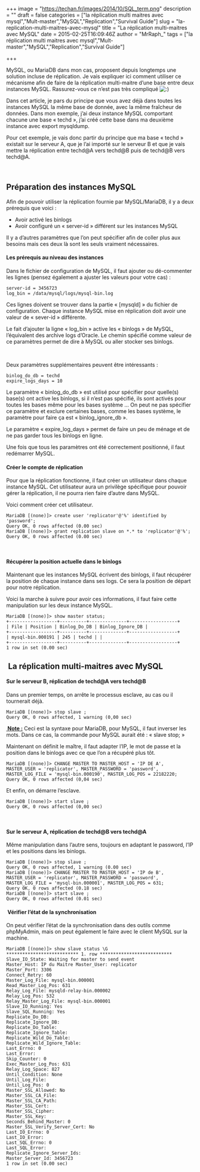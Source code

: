+++
image = "https://techan.fr/images/2014/10/SQL_term.png"
description = ""
draft = false
categories = ["la réplication multi maitres avec mysql","Mult-master","MySQL","Replication","Survival Guide"]
slug = "la-replication-multi-maitres-avec-mysql"
title = "La réplication multi-maitres avec MySQL"
date = 2015-02-25T16:09:46Z
author = "MrRaph_"
tags = ["la réplication multi maitres avec mysql","Mult-master","MySQL","Replication","Survival Guide"]

+++


MySQL, ou MariaDB dans mon cas, proposent depuis longtemps une solution incluse de réplication. Je vais expliquer ici comment utiliser ce mécanisme afin de faire de la réplication multi-maitre d’une base entre deux instances MySQL. Rassurez-vous ce n’est pas très compliqué ![:)](http://blog.techan.fr/wp-includes/images/smilies/simple-smile.png)

Dans cet article, je pars du principe que vous avez déjà dans toutes les instances MySQL la même base de donnée, avec la même fraîcheur de données. Dans mon exemple, j’ai deux instance MySQL comportant chacune une base « techd », j’ai créé cette base dans ma deuxième instance avec export mysqldump.

Pour cet exemple, je vais donc partir du principe que ma base « techd » existait sur le serveur A, que je l’ai importé sur le serveur B et que je vais mettre la réplication entre techd@A vers techd@B puis de techd@B vers techd@A.

 


## Préparation des instances MySQL

Afin de pouvoir utiliser la réplication fournie par MySQL/MariaDB, il y a deux prérequis que voici :

- Avoir activé les binlogs
- Avoir configuré un « server-id » différent sur les instances MySQL

Il y a d’autres paramètres que l’on peut spécifier afin de coller plus aux besoins mais ces deux là sont les seuls vraiment nécessaires.

#### Les prérequis au niveau des instances

Dans le fichier de configuration de MySQL, il faut ajouter ou dé-commenter les lignes (pensez également a ajuster les valeurs pour votre cas) :

    server-id = 3456723
    log_bin = /data/mysql/logs/mysql-bin.log

Ces lignes doivent se trouver dans la partie « [mysqld] » du fichier de configuration. Chaque instance MySQL mise en réplication doit avoir une valeur de « sever-id » différente.

Le fait d’ajouter la ligne « log_bin » active les « binlogs » de MySQL, l’équivalent des archive logs d’Oracle. Le chemin spécifié comme valeur de ce paramètres permet de dire à MySQL ou aller stocker ses binlogs.

 

Deux paramètres supplémentaires peuvent être intéressants :

    binlog_do_db = techd
    expire_logs_days = 10

Le paramètre « binlog_do_db » est utilisé pour spécifier pour quelle(s) base(s) ont active les binlogs, si il n’est pas spécifié, ils sont activés pour toutes les bases même pour les bases système … On peut ne pas spécifier ce paramètre et exclure certaines bases, comme les bases système, le paramètre pour faire ça est « binlog_ignore_db ».

Le paramètre « expire_log_days » permet de faire un peu de ménage et de ne pas garder tous les binlogs en ligne.

Une fois que tous les paramètres ont été correctement positionné, il faut redémarrer MySQL.

#### Créer le compte de réplication

Pour que la réplication fonctionne, il faut créer un utilisateur dans chaque instance MySQL. Cet utilisateur aura un privilège spécifique pour pouvoir gérer la réplication, il ne pourra rien faire d’autre dans MySQL.

Voici comment créer cet utilisateur.

    MariaDB [(none)]> create user 'replicator'@'%' identified by 'password';
    Query OK, 0 rows affected (0.00 sec)
    MariaDB [(none)]> grant replication slave on *.* to 'replicator'@'%';
    Query OK, 0 rows affected (0.00 sec)

 

#### Récupérer la position actuelle dans le binlogs

Maintenant que les instances MySQL écrivent des binlogs, il faut récupérer la position de chaque instance dans ses logs. Ce sera la position de départ pour notre réplication.

Voici la marche à suivre pour avoir ces informations, il faut faire cette manipulation sur les deux instance MySQL.

    MariaDB [(none)]> show master status;
    +------------------+----------+--------------+------------------+
    | File | Position | Binlog_Do_DB | Binlog_Ignore_DB |
    +------------------+----------+--------------+------------------+
    | mysql-bin.000191 | 245 | techd | |
    +------------------+----------+--------------+------------------+
    1 row in set (0.00 sec)


##  La réplication multi-maitres avec MySQL

#### Sur le serveur B, réplication de techd@A vers techd@B

Dans un premier temps, on arrête le processus esclave, au cas ou il tournerait déjà.

    MariaDB [(none)]> stop slave ;
    Query OK, 0 rows affected, 1 warning (0,00 sec)

**<span style="text-decoration: underline;"> Note :</span>** Ceci est la syntaxe pour MariaDB, pour MySQL, il faut inverser les mots. Dans ce cas, la commande pour MySQL aurait été : « slave stop; »

Maintenant on définit le maître, il faut adapter l’IP, le mot de passe et la position dans le binlogs avec ce que l’on a récupéré plus tôt.

    MariaDB [(none)]> CHANGE MASTER TO MASTER_HOST = 'IP DE A', MASTER_USER = 'replicator', MASTER_PASSWORD = 'password', MASTER_LOG_FILE = 'mysql-bin.000190', MASTER_LOG_POS = 22182220;
    Query OK, 0 rows affected (0,04 sec)

Et enfin, on démarre l’esclave.

    MariaDB [(none)]> start slave ;
    Query OK, 0 rows affected (0,00 sec)

 

#### Sur le serveur A, réplication de techd@B vers techd@A

Même manipulation dans l’autre sens, toujours en adaptant le password, l’IP et les positions dans les binlogs.

    MariaDB [(none)]> stop slave ;
    Query OK, 0 rows affected, 1 warning (0.00 sec)
    MariaDB [(none)]> CHANGE MASTER TO MASTER_HOST = 'IP de B', MASTER_USER = 'replicator', MASTER_PASSWORD = 'password', MASTER_LOG_FILE = 'mysql-bin.000001', MASTER_LOG_POS = 631;
    Query OK, 0 rows affected (0.18 sec)
    MariaDB [(none)]> start slave ;
    Query OK, 0 rows affected (0.01 sec)

####  Vérifier l’état de la synchronisation

On peut vérifier l’état de la synchronisation dans des outils comme phpMyAdmin, mais on peut également le faire avec le client MySQL sur la machine.

    MariaDB [(none)]> show slave status \G
    *************************** 1. row ***************************
    Slave_IO_State: Waiting for master to send event
    Master_Host: IP du Maitre Master_User: replicator
    Master_Port: 3306
    Connect_Retry: 60
    Master_Log_File: mysql-bin.000001
    Read_Master_Log_Pos: 631
    Relay_Log_File: mysqld-relay-bin.000002
    Relay_Log_Pos: 532
    Relay_Master_Log_File: mysql-bin.000001
    Slave_IO_Running: Yes
    Slave_SQL_Running: Yes
    Replicate_Do_DB:
    Replicate_Ignore_DB:
    Replicate_Do_Table:
    Replicate_Ignore_Table:
    Replicate_Wild_Do_Table:
    Replicate_Wild_Ignore_Table:
    Last_Errno: 0
    Last_Error:
    Skip_Counter: 0
    Exec_Master_Log_Pos: 631
    Relay_Log_Space: 827
    Until_Condition: None
    Until_Log_File:
    Until_Log_Pos: 0
    Master_SSL_Allowed: No
    Master_SSL_CA_File:
    Master_SSL_CA_Path:
    Master_SSL_Cert:
    Master_SSL_Cipher:
    Master_SSL_Key:
    Seconds_Behind_Master: 0
    Master_SSL_Verify_Server_Cert: No
    Last_IO_Errno: 0
    Last_IO_Error:
    Last_SQL_Errno: 0
    Last_SQL_Error:
    Replicate_Ignore_Server_Ids:
    Master_Server_Id: 3456723
    1 row in set (0.00 sec)

 
